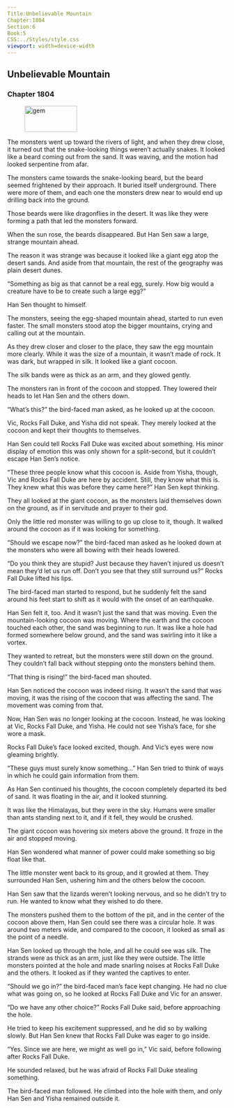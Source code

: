 ```yaml
---
Title:Unbelievable Mountain 
Chapter:1804 
Section:6 
Book:5 
CSS:../Styles/style.css 
viewport: width=device-width
---
```

  
## Unbelievable Mountain
### Chapter 1804
  
<figure>
	<img src="../Images/gem.gif" alt="gem" id="gem" width="120" height="60" />
</figure>
  

  
The monsters went up toward the rivers of light, and when they drew close, it turned out that the snake-looking things weren’t actually snakes. It looked like a beard coming out from the sand. It was waving, and the motion had looked serpentine from afar.

The monsters came towards the snake-looking beard, but the beard seemed frightened by their approach. It buried itself underground. There were more of them, and each one the monsters drew near to would end up drilling back into the ground.

Those beards were like dragonflies in the desert. It was like they were forming a path that led the monsters forward.

When the sun rose, the beards disappeared. But Han Sen saw a large, strange mountain ahead.

The reason it was strange was because it looked like a giant egg atop the desert sands. And aside from that mountain, the rest of the geography was plain desert dunes.

“Something as big as that cannot be a real egg, surely. How big would a creature have to be to create such a large egg?”

Han Sen thought to himself.

The monsters, seeing the egg-shaped mountain ahead, started to run even faster. The small monsters stood atop the bigger mountains, crying and calling out at the mountain.

As they drew closer and closer to the place, they saw the egg mountain more clearly. While it was the size of a mountain, it wasn’t made of rock. It was dark, but wrapped in silk. It looked like a giant cocoon.

The silk bands were as thick as an arm, and they glowed gently.

The monsters ran in front of the cocoon and stopped. They lowered their heads to let Han Sen and the others down.

“What’s this?” the bird-faced man asked, as he looked up at the cocoon.

Vic, Rocks Fall Duke, and Yisha did not speak. They merely looked at the cocoon and kept their thoughts to themselves.

Han Sen could tell Rocks Fall Duke was excited about something. His minor display of emotion this was only shown for a split-second, but it couldn’t escape Han Sen’s notice.

“These three people know what this cocoon is. Aside from Yisha, though, Vic and Rocks Fall Duke are here by accident. Still, they know what this is. They knew what this was before they came here?” Han Sen kept thinking.

They all looked at the giant cocoon, as the monsters laid themselves down on the ground, as if in servitude and prayer to their god.

Only the little red monster was willing to go up close to it, though. It walked around the cocoon as if it was looking for something.

“Should we escape now?” the bird-faced man asked as he looked down at the monsters who were all bowing with their heads lowered.

“Do you think they are stupid? Just because they haven’t injured us doesn’t mean they’d let us run off. Don’t you see that they still surround us?” Rocks Fall Duke lifted his lips.

The bird-faced man started to respond, but he suddenly felt the sand around his feet start to shift as it would with the onset of an earthquake.

Han Sen felt it, too. And it wasn’t just the sand that was moving. Even the mountain-looking cocoon was moving. Where the earth and the cocoon touched each other, the sand was beginning to run. It was like a hole had formed somewhere below ground, and the sand was swirling into it like a vortex.

They wanted to retreat, but the monsters were still down on the ground. They couldn’t fall back without stepping onto the monsters behind them.

“That thing is rising!” the bird-faced man shouted.

Han Sen noticed the cocoon was indeed rising. It wasn’t the sand that was moving, it was the rising of the cocoon that was affecting the sand. The movement was coming from that.

Now, Han Sen was no longer looking at the cocoon. Instead, he was looking at Vic, Rocks Fall Duke, and Yisha. He could not see Yisha’s face, for she wore a mask.

Rocks Fall Duke’s face looked excited, though. And Vic’s eyes were now gleaming brightly.

“These guys must surely know something…” Han Sen tried to think of ways in which he could gain information from them.

As Han Sen continued his thoughts, the cocoon completely departed its bed of sand. It was floating in the air, and it looked stunning.

It was like the Himalayas, but they were in the sky. Humans were smaller than ants standing next to it, and if it fell, they would be crushed.

The giant cocoon was hovering six meters above the ground. It froze in the air and stopped moving.

Han Sen wondered what manner of power could make something so big float like that.

The little monster went back to its group, and it growled at them. They surrounded Han Sen, ushering him and the others below the cocoon.

Han Sen saw that the lizards weren’t looking nervous, and so he didn’t try to run. He wanted to know what they wished to do there.

The monsters pushed them to the bottom of the pit, and in the center of the cocoon above them, Han Sen could see there was a circular hole. It was around two meters wide, and compared to the cocoon, it looked as small as the point of a needle.

Han Sen looked up through the hole, and all he could see was silk. The strands were as thick as an arm, just like they were outside. The little monsters pointed at the hole and made snarling noises at Rocks Fall Duke and the others. It looked as if they wanted the captives to enter.

“Should we go in?” the bird-faced man’s face kept changing. He had no clue what was going on, so he looked at Rocks Fall Duke and Vic for an answer.

“Do we have any other choice?” Rocks Fall Duke said, before approaching the hole.

He tried to keep his excitement suppressed, and he did so by walking slowly. But Han Sen knew that Rocks Fall Duke was eager to go inside.

“Yes. Since we are here, we might as well go in,” Vic said, before following after Rocks Fall Duke.

He sounded relaxed, but he was afraid of Rocks Fall Duke stealing something.

The bird-faced man followed. He climbed into the hole with them, and only Han Sen and Yisha remained outside it.